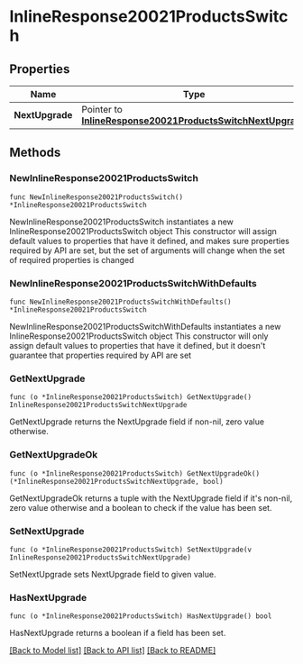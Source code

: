 # InlineResponse20021ProductsSwitch

## Properties

Name | Type | Description | Notes
------------ | ------------- | ------------- | -------------
**NextUpgrade** | Pointer to [**InlineResponse20021ProductsSwitchNextUpgrade**](InlineResponse20021ProductsSwitchNextUpgrade.md) |  | [optional] 

## Methods

### NewInlineResponse20021ProductsSwitch

`func NewInlineResponse20021ProductsSwitch() *InlineResponse20021ProductsSwitch`

NewInlineResponse20021ProductsSwitch instantiates a new InlineResponse20021ProductsSwitch object
This constructor will assign default values to properties that have it defined,
and makes sure properties required by API are set, but the set of arguments
will change when the set of required properties is changed

### NewInlineResponse20021ProductsSwitchWithDefaults

`func NewInlineResponse20021ProductsSwitchWithDefaults() *InlineResponse20021ProductsSwitch`

NewInlineResponse20021ProductsSwitchWithDefaults instantiates a new InlineResponse20021ProductsSwitch object
This constructor will only assign default values to properties that have it defined,
but it doesn't guarantee that properties required by API are set

### GetNextUpgrade

`func (o *InlineResponse20021ProductsSwitch) GetNextUpgrade() InlineResponse20021ProductsSwitchNextUpgrade`

GetNextUpgrade returns the NextUpgrade field if non-nil, zero value otherwise.

### GetNextUpgradeOk

`func (o *InlineResponse20021ProductsSwitch) GetNextUpgradeOk() (*InlineResponse20021ProductsSwitchNextUpgrade, bool)`

GetNextUpgradeOk returns a tuple with the NextUpgrade field if it's non-nil, zero value otherwise
and a boolean to check if the value has been set.

### SetNextUpgrade

`func (o *InlineResponse20021ProductsSwitch) SetNextUpgrade(v InlineResponse20021ProductsSwitchNextUpgrade)`

SetNextUpgrade sets NextUpgrade field to given value.

### HasNextUpgrade

`func (o *InlineResponse20021ProductsSwitch) HasNextUpgrade() bool`

HasNextUpgrade returns a boolean if a field has been set.


[[Back to Model list]](../README.md#documentation-for-models) [[Back to API list]](../README.md#documentation-for-api-endpoints) [[Back to README]](../README.md)


